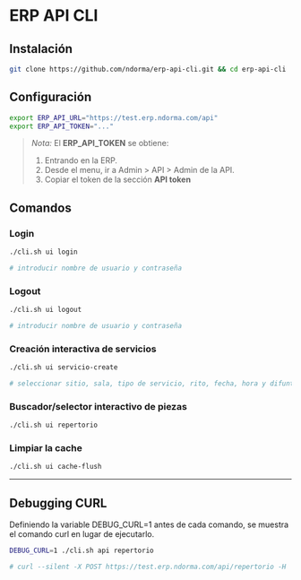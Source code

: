 # ERP API CLI

## Instalación

```sh
git clone https://github.com/ndorma/erp-api-cli.git && cd erp-api-cli
```

## Configuración

```sh
export ERP_API_URL="https://test.erp.ndorma.com/api"
export ERP_API_TOKEN="..."
```

> _Nota:_ El __ERP_API_TOKEN__ se obtiene:
> 1. Entrando en la ERP.
> 2. Desde el menu, ir a Admin > API > Admin de la API.
> 3. Copiar el token de la sección __API token__

## Comandos

### Login

```sh
./cli.sh ui login

# introducir nombre de usuario y contraseña
```

### Logout

```sh
./cli.sh ui logout

# introducir nombre de usuario y contraseña
```

### Creación interactiva de servicios

```sh
./cli.sh ui servicio-create

# seleccionar sitio, sala, tipo de servicio, rito, fecha, hora y difunto
```

### Buscador/selector interactivo de piezas

```sh
./cli.sh ui repertorio
```
### Limpiar la cache

```sh
./cli.sh ui cache-flush
```

---
## Debugging CURL

Definiendo la variable DEBUG_CURL=1 antes de cada comando, se muestra el comando curl en lugar de ejecutarlo.

```sh
DEBUG_CURL=1 ./cli.sh api repertorio

# curl --silent -X POST https://test.erp.ndorma.com/api/repertorio -H 'accept: application/json' -H 'Content-Type: application/json' -H 'usuario: 1' -H 'hash: 8b7f2076423ef84d44febf72718cbc73228107aa0d6d56da37aadac7783933ff'
```
